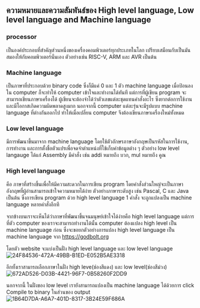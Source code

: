 ## ความหมายและความสัมพันธ์ของ High level language, Low level language and Machine language

### processor
เป็นองค์ประกอบที่สำคัญส่วนหนึ่งของเครื่องคอมพิวเตอร์ทุกประเภทในโลก เปรียบเสมือนกับเป็นมันสมองให้กับคอมพิวเตอร์นั่นเอง ตัวอย่างเช่น RISC-V, ARM และ AVR เป็นต้น

### Machine language
เป็นภาษาที่ประกอบด้วย binary code ซึ่งก็มีแค่ 0 และ 1 ตัว machine language เมื่อป้อนลงใน computer ก็จะทำให้ computer เข้าใจและทำงานได้ทันที แต่การที่ผู้เขียน program จะสามารถเขียนภาษาเครื่องได้ ผู้เขียนจะต้องจำได้ว่าตัวเลขแต่ละชุดแทนคำสั่งอะไร ซึ่งยากต่อการใช้งานและมีโอกาสเกิดความผิดพลาดสูงมาก นอกจากนี้ computer แต่ละรุ่นจะมีรูปแบบ machine language ที่ต่างกันออกไป ทำให้เมื่อเปลี่ยน computer จึงต้องเขียนภาษาเครื่องใหม่ทั้งหมด

### Low level language
มีการพัฒนาขึ้นมาจาก machine language โดยใช้ตัวอักษรภาษาอังกฤษเป็นรหัสในการใช้งาน, การทำงาน และการตั้งชื่อตัวแปรเพื่อจดจำตำแหน่งที่ใช้เก็บค่าข้อมูลต่าง ๆ ตัวอย่าง low level langauge ได้แก่ Assembly มีคำสั่ง เช่น addi หมายถึง บวก, mul หมายถึง คูณ


### High level language 
คือ ภาษาที่สร้างขึ้นเพื่อให้มีความสะดวกในการเขียน program โดยคำสั่งส่วนใหญ่จะเป็นภาษาอังกฤษที่ผู้อ่านสามารถเข้าใจความหมายได้ง่าย ตัวอย่างภาษาระดับสูง เช่น Pascal, C และ Java เป็นต้น ซึ่งการเขียน program ด้วย high level language 1 คำสั่ง จะถูกแปลงเป็น machine language หลายคำสั่งอีกที

จากข้างบนเราจะเห็นได้ว่าภาษาที่พัฒนาขึ้นจนมนุษย์เข้าใจได้ง่ายคือ high level language แต่การที่ตัว computer ของเราจะสามารถทำงานได้นั้น computer ต้องแปลง high level เป็น machine language ก่อน ซึ่งจะขอยกตัวอย่างการแปลง high level language เป็น machine language จาก https://godbolt.org


โดยตัว website จะแบ่งเป็นฝั่ง high level language และ low level language
![24F84536-472A-49BB-B1ED-E052B5AE3318](https://user-images.githubusercontent.com/98944255/161790786-8984b090-f41d-4747-a01c-8201d2aa23c9.jpeg)


อีกทั้งเราสามารถเลือกภาษาในฝั่ง high leve(ช่องสีแดง) และ low level(ช่องสีม่วง)
![672AD526-D03B-4421-96F7-0B58260F2DD9](https://user-images.githubusercontent.com/98944255/161793142-f4f4daeb-177c-470b-abc6-ccd37ee7031c.jpeg)


นอกจากนี้ ในฝั่งของ low level เรายังสามารถแปลงเป็น machine language ได้ด้วยการ click Compile to binary ในส่วนของ output 
![1B64D7DA-A6A7-401D-8317-3B24E59F686A](https://user-images.githubusercontent.com/98944255/161794807-603f6051-32c4-4fbd-9c63-5c936f0a5459.jpeg)

